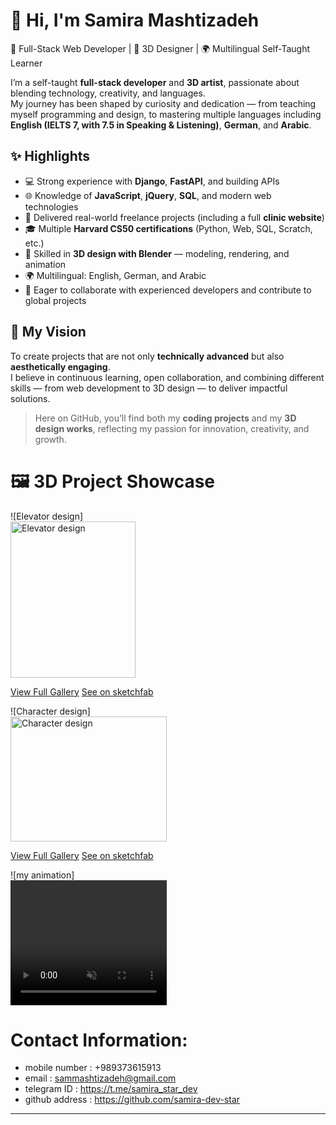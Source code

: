 # 👋 Hi, I'm Samira Mashtizadeh  

🎯 Full-Stack Web Developer | 🎨 3D Designer | 🌍 Multilingual Self-Taught Learner  

I’m a self-taught **full-stack developer** and **3D artist**, passionate about blending technology, creativity, and languages.  
My journey has been shaped by curiosity and dedication — from teaching myself programming and design, to mastering multiple languages including **English (IELTS 7, with 7.5 in Speaking & Listening)**, **German**, and **Arabic**.  

## ✨ Highlights
- 💻 Strong experience with **Django**, **FastAPI**, and building APIs  
- 🌐 Knowledge of **JavaScript**, **jQuery**, **SQL**, and modern web technologies  
- 🏥 Delivered real-world freelance projects (including a full **clinic website**)  
- 🎓 Multiple **Harvard CS50 certifications** (Python, Web, SQL, Scratch, etc.)  
- 🎨 Skilled in **3D design with Blender** — modeling, rendering, and animation  
- 🌍 Multilingual: English, German, and Arabic  
- 🤝 Eager to collaborate with experienced developers and contribute to global projects  

## 🚀 My Vision
To create projects that are not only **technically advanced** but also **aesthetically engaging**.  
I believe in continuous learning, open collaboration, and combining different skills — from web development to 3D design — to deliver impactful solutions.  

> Here on GitHub, you’ll find both my **coding projects** and my **3D design works**, reflecting my passion for innovation, creativity, and growth.

# 🖼️ 3D Project Showcase

![Elevator design]<br><img src="elevator_gallery/untitled3.png" alt="Elevator design" height="250" width="200">

[View Full Gallery](https://github.com/samira-dev-star/samira-dev-star/tree/main/elevator_gallery)
[See on sketchfab](https://skfb.ly/pAZWw)

![Character design]<br><img src="new_girl/untitled1.png" alt="Character design" height="200" width="250">

[View Full Gallery](https://github.com/samira-dev-star/samira-dev-star/tree/main/new_girl)
[See on sketchfab](https://sketchfab.com/3d-models/character-94e1cda226e3475fb57bc40f03c8d792)

![my animation]<br><video src="motor_girl/motorgirl1.mp4" autoplay muted loop playsinline width="250" height="200"></video>



# Contact Information:
- mobile number : +989373615913
- email : sammashtizadeh@gmail.com
- telegram ID : https://t.me/samira_star_dev
- github address : https://github.com/samira-dev-star




---
